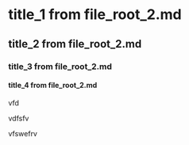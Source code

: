 # title_1 from file_root_2.md
## title_2 from file_root_2.md
### title_3 from file_root_2.md
#### title_4 from file_root_2.md

vfd


vdfsfv


vfswefrv
